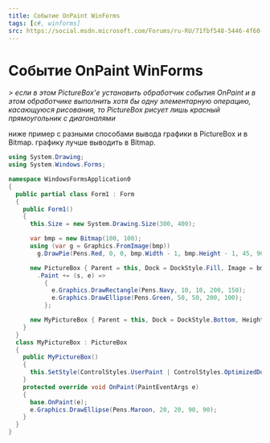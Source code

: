 ```yaml
---
title: Событие OnPaint WinForms
tags: [c#, winforms]
src: https://social.msdn.microsoft.com/Forums/ru-RU/71fbf548-5446-4f60-9535-530616fefad7/-onpaint-winforms?forum=fordesktopru
---
```

# Событие OnPaint WinForms
*> если в этом PictureBox'е установить обработчик события OnPaint и в этом обработчике выполнить хотя бы одну элементарную операцию, касающуюся рисования, то PictureBox рисует лишь красный прямоугольник с диагоналями*

ниже пример с разными способами вывода графики в PictureBox и в Bitmap. графику лучше выводить в Bitmap.
```c#
using System.Drawing;
using System.Windows.Forms;

namespace WindowsFormsApplication0
{
  public partial class Form1 : Form
  {
    public Form1()
    {
      this.Size = new System.Drawing.Size(300, 400);

      var bmp = new Bitmap(100, 100);
      using (var g = Graphics.FromImage(bmp))
        g.DrawPie(Pens.Red, 0, 0, bmp.Width - 1, bmp.Height - 1, 45, 90);

      new PictureBox { Parent = this, Dock = DockStyle.Fill, Image = bmp }
        .Paint += (s, e) =>
          {
            e.Graphics.DrawRectangle(Pens.Navy, 10, 10, 200, 150);
            e.Graphics.DrawEllipse(Pens.Green, 50, 50, 200, 100);
          };

      new MyPictureBox { Parent = this, Dock = DockStyle.Bottom, Height = 180, Image = bmp };
    }
  }
  class MyPictureBox : PictureBox
  {
    public MyPictureBox()
    {
      this.SetStyle(ControlStyles.UserPaint | ControlStyles.OptimizedDoubleBuffer | ControlStyles.AllPaintingInWmPaint, true);
    }
    protected override void OnPaint(PaintEventArgs e)
    {
      base.OnPaint(e);
      e.Graphics.DrawEllipse(Pens.Maroon, 20, 20, 90, 90);
    }
  }
}
```
